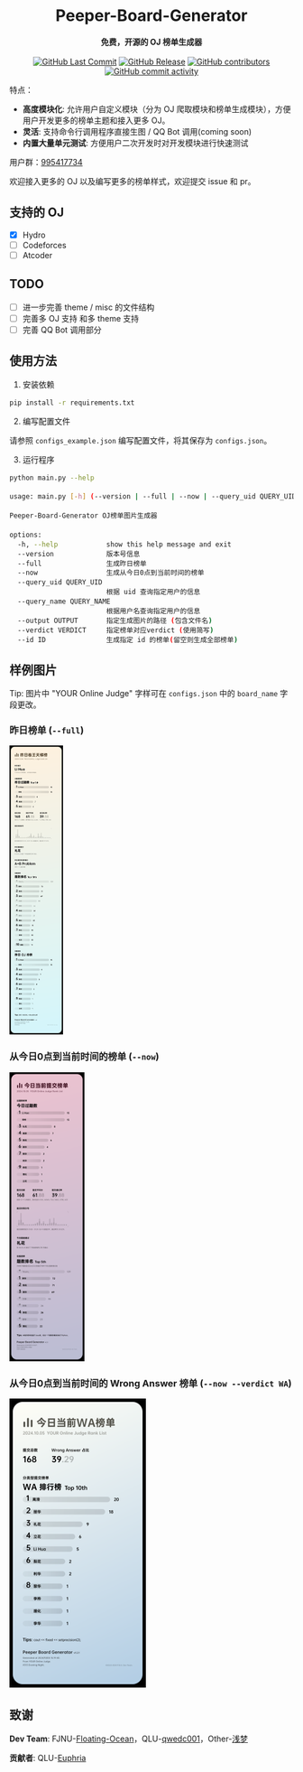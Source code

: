 <h1 align="center">Peeper-Board-Generator</h1>
<div align="center">
  <strong>免费，开源的 OJ 榜单生成器</strong><br>
</div><br>

<div align="center">
    <a href="https://github.com/qwedc001/Peeper-Board-Generator/commits"><img alt="GitHub Last Commit" src="https://img.shields.io/github/last-commit/qwedc001/Peeper-Board-Generator?style=flat-square"></a> <a href="https://github.com/qwedc001/Peeper-Board-Generator/releases/latest"><img alt="GitHub Release" src="https://img.shields.io/github/v/release/qwedc001/Peeper-Board-Generator?style=flat-square&label=Peeper-Board-Generator"></a> <a href="https://github.com/qwedc001/Peeper-Board-Generator/graphs/contributors"><img alt="GitHub contributors" src="https://img.shields.io/github/contributors/qwedc001/Peeper-Board-Generator?style=flat-square"></a> <a href="https://github.com/qwedc001/Peeper-Board-Generator/commits"><img alt="GitHub commit activity" src="https://img.shields.io/github/commit-activity/y/qwedc001/Peeper-Board-Generator?style=flat-square"></a>
</div>


特点：

- **高度模块化**: 允许用户自定义模块（分为 OJ 爬取模块和榜单生成模块），方便用户开发更多的榜单主题和接入更多 OJ。
- **灵活**: 支持命令行调用程序直接生图 / QQ Bot 调用(coming soon)
- **内置大量单元测试**: 方便用户二次开发时对开发模块进行快速测试

用户群：[995417734](https://qm.qq.com/q/Bt45INhxB0)

欢迎接入更多的 OJ 以及编写更多的榜单样式，欢迎提交 issue 和 pr。

## 支持的 OJ
- [x] Hydro
- [ ] Codeforces
- [ ] Atcoder

## TODO
- [ ] 进一步完善 theme / misc 的文件结构
- [ ] 完善多 OJ 支持 和多 theme 支持
- [ ] 完善 QQ Bot 调用部分

## 使用方法
1. 安装依赖
```bash
pip install -r requirements.txt
```
2. 编写配置文件

请参照 `configs_example.json` 编写配置文件，将其保存为 `configs.json`。

3. 运行程序
```bash
python main.py --help

usage: main.py [-h] (--version | --full | --now | --query_uid QUERY_UID | --query_name QUERY_NAME) [--output OUTPUT] [--verdict VERDICT] [--id ID]

Peeper-Board-Generator OJ榜单图片生成器

options:
  -h, --help            show this help message and exit
  --version             版本号信息
  --full                生成昨日榜单
  --now                 生成从今日0点到当前时间的榜单
  --query_uid QUERY_UID
                        根据 uid 查询指定用户的信息
  --query_name QUERY_NAME
                        根据用户名查询指定用户的信息
  --output OUTPUT       指定生成图片的路径 (包含文件名)
  --verdict VERDICT     指定榜单对应verdict (使用简写)
  --id ID               生成指定 id 的榜单(留空则生成全部榜单)
```

## 样例图片

Tip: 图片中 "YOUR Online Judge" 字样可在 `configs.json` 中的 `board_name` 字段更改。

### 昨日榜单 (`--full`)

<img src="example_full.png" style="zoom:50%;" alt="昨日榜单" />

### 从今日0点到当前时间的榜单 (`--now`)

<img src="example_now.png" style="zoom:50%;" alt="今日榜单" />

### 从今日0点到当前时间的 Wrong Answer 榜单 (`--now --verdict WA`)

<img src="example_verdict_wa.png" style="zoom:50%;" alt="今日特定 verdict 榜单" />

## 致谢

**Dev Team**: FJNU-[Floating-Ocean](https://github.com/Floating-Ocean)，QLU-[qwedc001](https://github.com/qwedc001)，Other-[浅梦](https://github.com/1804040636)

**贡献者**: QLU-[Euphria](https://github.com/Euphria)
